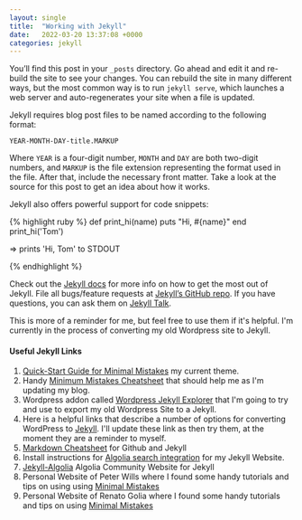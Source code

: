 ```yaml
---
layout: single
title:  "Working with Jekyll"
date:   2022-03-20 13:37:08 +0000
categories: jekyll
---
```

You’ll find this post in your `_posts` directory. Go ahead and edit it and re-build the site to see your changes. You can rebuild the site in many different ways, but the most common way is to run `jekyll serve`, which launches a web server and auto-regenerates your site when a file is updated.

Jekyll requires blog post files to be named according to the following format:

`YEAR-MONTH-DAY-title.MARKUP`

Where `YEAR` is a four-digit number, `MONTH` and `DAY` are both two-digit numbers, and `MARKUP` is the file extension representing the format used in the file. After that, include the necessary front matter. Take a look at the source for this post to get an idea about how it works.

Jekyll also offers powerful support for code snippets:

{% highlight ruby %}
def print_hi(name)
  puts "Hi, #{name}"
end
print_hi('Tom')

=> prints 'Hi, Tom' to STDOUT

{% endhighlight %}

Check out the [Jekyll docs][jekyll-docs] for more info on how to get the most out of Jekyll. File all bugs/feature requests at [Jekyll’s GitHub repo][jekyll-gh]. If you have questions, you can ask them on [Jekyll Talk][jekyll-talk].

[jekyll-docs]: https://jekyllrb.com/docs/home
[jekyll-gh]:   https://github.com/jekyll/jekyll
[jekyll-talk]: https://talk.jekyllrb.com/
This is more of a reminder for me, but feel free to use them if it's helpful. I'm currently in the process of converting my old Wordpress site to Jekyll.

#### Useful Jekyll Links

1. [Quick-Start Guide for Minimal Mistakes](https://mmistakes.github.io/minimal-mistakes/docs/quick-start-guide) my current theme.
2. Handy [Minimum Mistakes Cheatsheet](https://www.fabriziomusacchio.com/blog/2021-08-11-Minimal_Mistakes_Cheat_Sheet/) that should help me as I'm updating my blog.
3. Wordpress addon called [Wordpress Jekyll Explorer](https://wordpress.org/plugins/jekyll-exporter/) that I'm going to try and use to export my old Wordpress Site to a Jekyll.
4. Here is a helpful links that describe a number of options for converting WordPress to [Jekyll](https://talk.hyvor.com/blog/migrate-from-wordpress-to-jekyll). I'll update these link as then try them, at the moment they are a reminder to myself.
5. [Markdown Cheatsheet](https://github.com/adam-p/markdown-here/wiki/Markdown-Cheatsheet) for Github and Jekyll
6. Install instructions for [Algolia search integration](https://beatletech.com/2020/08/16/jekyll-and-algolia-search-integration) for my Jekyll Website.
7. [Jekyll-Algolia](https://community.algolia.com/jekyll-algolia/getting-started.html) Algolia Community Website for Jekyll
8. Personal Website of Peter Wills where I found some handy tutorials and tips on using using [Minimal Mistakes](http://www.pwills.com/posts/2017/12/20/website.html)
9. Personal Website of Renato Golia where I found some handy tutorials and tips on using [Minimal Mistakes](https://renatogolia.com/)
